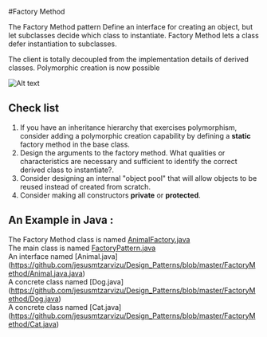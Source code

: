 #Factory Method

The Factory Method pattern Define an interface for creating an object, but let subclasses decide which class to instantiate. Factory Method lets a class defer instantiation to subclasses.

The client is totally decoupled from the implementation details of derived classes. Polymorphic creation is now possible

![Alt text](factorymethod.png.png "Optional Title")

## Check list

1. If you have an inheritance hierarchy that exercises polymorphism, consider adding a polymorphic creation capability by defining a **static** factory method in the base class.
2. Design the arguments to the factory method. What qualities or characteristics are necessary and sufficient to identify the correct derived class to instantiate?.
3. Consider designing an internal "object pool" that will allow objects to be reused instead of created from scratch.
4. Consider making all constructors **private** or **protected**.

## An Example in Java :
The Factory Method class is named [AnimalFactory.java](https://github.com/jesusmtzarvizu/Design_Patterns/blob/master/Singleton/Circle.java)
</br>The main class is named [FactoryPattern.java](https://github.com/jesusmtzarvizu/Design_Patterns/blob/master/FactoryMethod/FactoryPattern.java)
</br>An interface named [Animal.java] (https://github.com/jesusmtzarvizu/Design_Patterns/blob/master/FactoryMethod/Animal.java.java)
</br>A concrete class named [Dog.java] (https://github.com/jesusmtzarvizu/Design_Patterns/blob/master/FactoryMethod/Dog.java)
</br>A concrete class named [Cat.java] (https://github.com/jesusmtzarvizu/Design_Patterns/blob/master/FactoryMethod/Cat.java)
